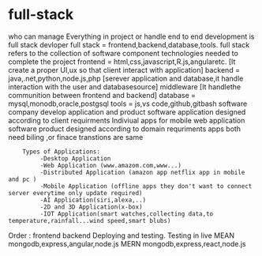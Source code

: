 # full-stack

who can manage Everything in project or handle end to end development is full stack devloper
full stack = frontend,backend,database,tools.
full stack refers to the collection of software component technologies needed to complete the project
frontend = html,css,javascript,R.js,angularetc. [It create a proper UI,ux so that client interact with application]
backend = java,.net,python,node.js,php [serever application and database,it handle interaction with the user and databasesource]
middleware [It handlethe communition between frontend and backend]
database = mysql,monodb,oracle,postgsql
tools = js,vs code,github,gitbash
software company develop application and product 
software application designed according to client requirments  Indiviual apps for mobile web application
software product designed according to domain requriments  apps
both need biling ,or finace transtions are same 
 
        Types of Applications: 
             -Desktop Application
             -Web Application (www.amazom.com,www...)
             -Distributed Application (amazon app netflix app in mobile and pc )
             -Mobile Application (offline apps they don't want to connect server everytime only update required)
             -AI Application(siri,alexa,..)
             -2D and 3D Application(x-box)
             -IOT Application(smart watches,collecting data,to temperature,rainfall...wind speed,smart blubs)
             
Order :
       frontend
       backend
       Deploying and testing. Testing in live
        MEAN  mongodb,express,angular,node.js
        MERN  mongodb,express,react,node.js
